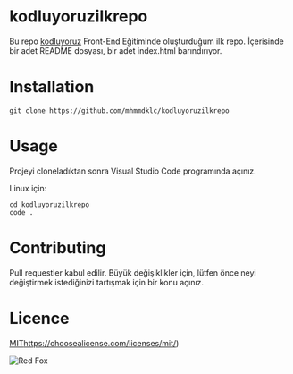 # kodluyoruzilkrepo

Bu repo [kodluyoruz](https://www.kodluyoruz.org) Front-End Eğitiminde oluşturduğum ilk repo. İçerisinde bir adet README dosyası, bir adet index.html barındırıyor.

# Installation

```
git clone https://github.com/mhmmdklc/kodluyoruzilkrepo
```

# Usage

Projeyi cloneladıktan sonra Visual Studio Code programında açınız.

Linux için:

```
cd kodluyoruzilkrepo
code .
```

# Contributing

Pull requestler kabul edilir. Büyük değişiklikler için, lütfen önce neyi değiştirmek istediğinizi tartışmak için bir konu açınız.

# Licence 

[MIT](https://choosealicense.com/licenses/mit/)https://choosealicense.com/licenses/mit/)



![Red Fox](https://i.hizliresim.com/tvqjzfj.jpg)

